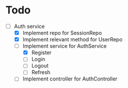 # Todo
- [ ] Auth service
    - [x] Implement repo for SessionRepo
    - [x] Implement relevant method for UserRepo
    - [ ] Implement service for AuthService
        - [x] Register
        - [ ] Login
        - [ ] Logout
        - [ ] Refresh
    - [ ] Implement controller for AuthController
